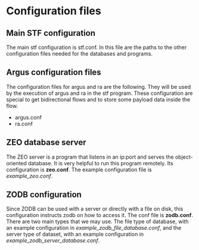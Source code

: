 # Configuration files

## Main STF configuration
The main stf configuration is stf.conf. In this file are the paths to the other configuration files needed for the databases and programs.

## Argus configuration files
The configuration files for argus and ra are the following. They will be used by the execution of argus and ra in the stf program. These configuration are special to get bidirectional flows and to store some payload data inside the flow.
- argus.conf
- ra.conf

## ZEO database server
The ZEO server is a program that listens in an ip:port and serves the object-oriented database. It is very helpful to run this program remotely. Its configuration is **zeo.conf**. The example configuration file is *example_zeo.conf*.

## ZODB configuration
Since ZODB can be used with a server or directly with a file on disk, this configuration instructs zodb on how to access it. The conf file is **zodb.conf**. There are two main types that we may use. The file type of database, with an example configuration in *example_zodb_file_database.conf*, and the server type of dataset, with an example configuration in *example_zodb_server_database.conf*.
